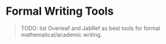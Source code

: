 # Formal Writing Tools

> TODO: list Overleaf and JabRef as best tools for formal mathematical/academic writing.
